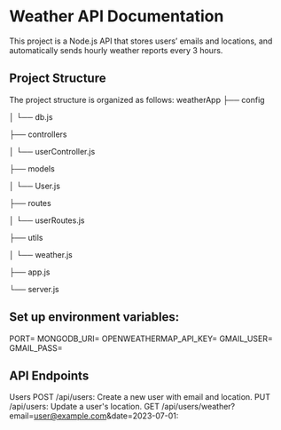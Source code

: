 # Weather API Documentation
This project is a Node.js API that stores users’ emails and locations, and automatically sends hourly weather reports every 3 hours.

## Project Structure

The project structure is organized as follows:
weatherApp
├── config

│ └── db.js

├── controllers

│ └── userController.js

├── models

│ └── User.js

├── routes

│ └── userRoutes.js

├── utils

│ └── weather.js

├── app.js

└── server.js

## Set up environment variables:
PORT=
MONGODB_URI=
OPENWEATHERMAP_API_KEY=
GMAIL_USER=
GMAIL_PASS=

## API Endpoints

Users
POST /api/users: Create a new user with email and location.
PUT /api/users: Update a user's location.
GET /api/users/weather?email=user@example.com&date=2023-07-01:
 
